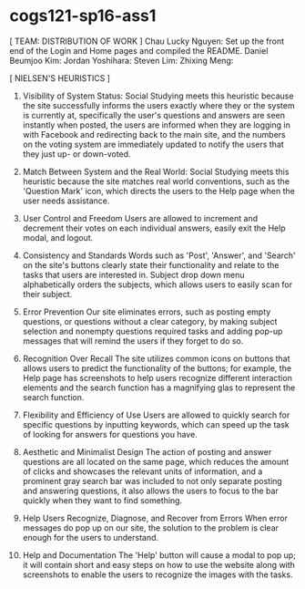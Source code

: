 # cogs121-sp16-ass1

[ TEAM: DISTRIBUTION OF WORK ] 
Chau Lucky Nguyen: Set up the front end of the Login and Home pages and compiled the README. 
Daniel Beumjoo Kim:
Jordan Yoshihara:
Steven Lim:
Zhixing Meng:

[ NIELSEN'S HEURISTICS ]
1. Visibility of System Status: 
Social Studying meets this heuristic because the site successfully informs the users exactly where they or the system is currently at, specifically the user's questions and answers are seen instantly when posted, the users are informed when they are logging in with Facebook and redirecting back to the main site, and the numbers on the voting system are immediately updated to notify the users that they just up- or down-voted.

2. Match Between System and the Real World:
Social Studying meets this heuristic because the site matches real world conventions, such as the 'Question Mark' icon, which directs the users to the Help page when the user needs assistance. 

3. User Control and Freedom
Users are allowed to increment and decrement their votes on each individual answers, easily exit the Help modal, and logout. 

4. Consistency and Standards
Words such as 'Post', 'Answer', and 'Search' on the site's buttons clearly state their functionality and relate to the tasks that users are interested in. Subject drop down menu alphabetically orders the subjects, which allows users to easily scan for their subject.

5. Error Prevention 
Our site eliminates errors, such as posting empty questions, or questions without a clear category, by making subject selection and nonempty questions required tasks and adding pop-up messages that will remind the users if they forget to do so. 

6. Recognition Over Recall
The site utilizes common icons on buttons that allows users to predict the functionality of the buttons; for example, the Help page has screenshots to help users recognize different interaction elements and the search function has a magnifying glas to represent the search function. 

7. Flexibility and Efficiency of Use
Users are allowed to quickly search for specific questions by inputting keywords, which can speed up the task of looking for answers for questions you have. 

8. Aesthetic and Minimalist Design 
The action of posting and answer questions are all located on the same page, which reduces the amount of clicks and showcases the relevant units of information, and a prominent gray search bar was included to not only separate posting and answering questions, it also allows the users to focus to the bar quickly when they want to find something. 

9. Help Users Recognize, Diagnose, and Recover from Errors
When error messages do pop up on our site, the solution to the problem is clear enough for the users to understand. 

10. Help and Documentation 
The 'Help' button will cause a modal to pop up; it will contain short and easy steps on how to use the website along with screenshots to enable the users to recognize the images with the tasks. 
